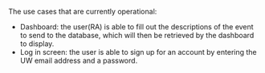 The use cases that are currently operational:
- Dashboard: the user(RA) is able to fill out the descriptions of the event to send to the database, which will then be retrieved by the dashboard to display.
- Log in screen: the user is able to sign up for an account by entering the UW email address and a password.
